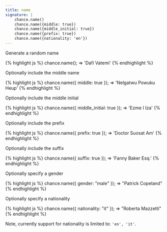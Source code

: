 ```yaml
---
title: name
signature: |
    chance.name()
    chance.name({middle: true})
    chance.name({middle_initial: true})
    chance.name({prefix: true})
    chance.name({nationality: 'en'})
---
```


Generate a random name

{% highlight js %}
  chance.name();
  => 'Dafi Vatemi'
{% endhighlight %}

Optionally include the middle name

{% highlight js %}
  chance.name({ middle: true });
  => 'Nelgatwu Powuku Heup'
{% endhighlight %}


Optionally include the middle initial

{% highlight js %}
  chance.name({ middle_initial: true });
  => 'Ezme I Iza'
{% endhighlight %}

Optionally include the prefix

{% highlight js %}
  chance.name({ prefix: true });
  => 'Doctor Suosat Am'
{% endhighlight %}

Optionally include the suffix

{% highlight js %}
  chance.name({ suffix: true });
  => 'Fanny Baker Esq.'
{% endhighlight %}

Optionally specify a gender

{% highlight js %}
  chance.name({ gender: "male" });
  => "Patrick Copeland"
{% endhighlight %}

Optionally specify a nationality

{% highlight js %}
  chance.name({ nationality: "it" });
  => "Roberta Mazzetti"
{% endhighlight %}

Note, currently support for nationality is limited to: `'en', 'it'`.
